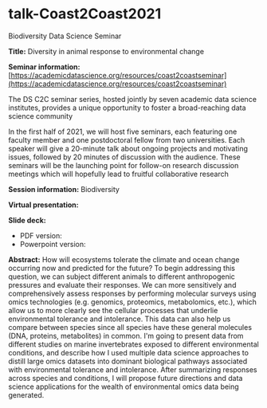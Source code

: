 # talk-Coast2Coast2021
Biodiversity Data Science Seminar

**Title:**
Diversity in animal response to environmental change

**Seminar information:**
[https://academicdatascience.org/resources/coast2coastseminar](https://academicdatascience.org/resources/coast2coastseminar)

The DS C2C seminar series, hosted jointly by seven academic data science institutes, provides a unique opportunity to foster a broad-reaching data science community

In the first half of 2021, we will host five seminars, each featuring one faculty member and one postdoctoral fellow from two universities.  Each speaker will give a 20-minute talk about ongoing projects and motivating issues, followed by 20 minutes of discussion with the audience. These seminars will be the launching point for follow-on research discussion meetings which will hopefully lead to fruitful collaborative research

**Session information:**
Biodiversity

**Virtual presentation:**  


**Slide deck:** 

- PDF version: []()
- Powerpoint version: []()

**Abstract:**
How will ecosystems tolerate the climate and ocean change occurring now and predicted for the future? To begin addressing this question, we can subject different animals to different anthropogenic pressures and evaluate their responses. We can more sensitively and comprehensively assess responses by performing molecular surveys using omics technologies (e.g. genomics, proteomics, metabolomics, etc.), which allow us to more clearly see the cellular processes that underlie environmental tolerance and intolerance. This data can also help us compare between species since all species have these general molecules (DNA, proteins, metabolites) in common. I'm going to present data from different studies on marine invertebrates exposed to different environmental conditions, and describe how I used multiple data science approaches to distill large omics datasets into dominant biological pathways associated with environmental tolerance and intolerance. After summarizing responses across species and conditions, I will propose future directions and data science applications for the wealth of environmental omics data being generated. 